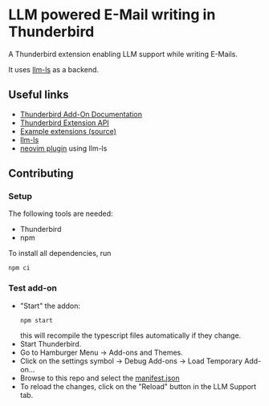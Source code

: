 # LLM powered E-Mail writing in Thunderbird

A Thunderbird extension enabling LLM support while writing E-Mails.

It uses [llm-ls](https://github.com/huggingface/llm-ls) as a backend.

## Useful links

* [Thunderbird Add-On Documentation](https://developer.thunderbird.net/add-ons/about-add-ons)
* [Thunderbird Extension API](https://webextension-api.thunderbird.net/en/stable/)
* [Example extensions (source)](https://github.com/thunderbird/sample-extensions)
* [llm-ls](https://github.com/huggingface/llm-ls)
* [neovim plugin](https://github.com/huggingface/llm.nvim) using llm-ls

## Contributing

### Setup

The following tools are needed:
* Thunderbird
* npm

To install all dependencies, run
```shell
npm ci
```

### Test add-on

* "Start" the addon:
  ```shell
  npm start
  ```
  this will recompile the typescript files automatically if they change.
* Start Thunderbird.
* Go to Hamburger Menu -> Add-ons and Themes.
* Click on the settings symbol -> Debug Add-ons -> Load Temporary Add-on...
* Browse to this repo and select the [manifest.json](./manifest.json)
* To reload the changes, click on the "Reload" button in the LLM Support tab.
